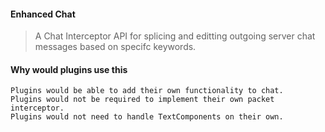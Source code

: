 #### Enhanced Chat
> A Chat Interceptor API for splicing and editting outgoing server chat messages based on specifc keywords.

#### Why would plugins use this
	Plugins would be able to add their own functionality to chat.
	Plugins would not be required to implement their own packet interceptor.
	Plugins would not need to handle TextComponents on their own.
